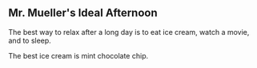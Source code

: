 ## Mr. Mueller's Ideal Afternoon

The best way to relax after a long day is to eat ice cream, watch a movie, and to sleep.

The best ice cream is mint chocolate chip.